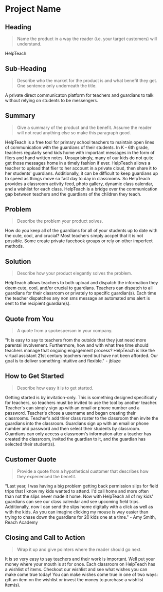 # Project Name #

<!-- 
> This material was originally posted [here](http://www.quora.com/What-is-Amazons-approach-to-product-development-and-product-management). It is reproduced here for posterities sake.

There is an approach called "working backwards" that is widely used at Amazon. They work backwards from the customer, rather than starting with an idea for a product and trying to bolt customers onto it. While working backwards can be applied to any specific product decision, using this approach is especially important when developing new products or features.

For new initiatives a product manager typically starts by writing an internal press release announcing the finished product. The target audience for the press release is the new/updated product's customers, which can be retail customers or internal users of a tool or technology. Internal press releases are centered around the customer problem, how current solutions (internal or external) fail, and how the new product will blow away existing solutions.

If the benefits listed don't sound very interesting or exciting to customers, then perhaps they're not (and shouldn't be built). Instead, the product manager should keep iterating on the press release until they've come up with benefits that actually sound like benefits. Iterating on a press release is a lot less expensive than iterating on the product itself (and quicker!).

If the press release is more than a page and a half, it is probably too long. Keep it simple. 3-4 sentences for most paragraphs. Cut out the fat. Don't make it into a spec. You can accompany the press release with a FAQ that answers all of the other business or execution questions so the press release can stay focused on what the customer gets. My rule of thumb is that if the press release is hard to write, then the product is probably going to suck. Keep working at it until the outline for each paragraph flows. 

Oh, and I also like to write press-releases in what I call "Oprah-speak" for mainstream consumer products. Imagine you're sitting on Oprah's couch and have just explained the product to her, and then you listen as she explains it to her audience. That's "Oprah-speak", not "Geek-speak".

Once the project moves into development, the press release can be used as a touchstone; a guiding light. The product team can ask themselves, "Are we building what is in the press release?" If they find they're spending time building things that aren't in the press release (overbuilding), they need to ask themselves why. This keeps product development focused on achieving the customer benefits and not building extraneous stuff that takes longer to build, takes resources to maintain, and doesn't provide real customer benefit (at least not enough to warrant inclusion in the press release).
 -->
 
## Heading ##
  > Name the product in a way the reader (i.e. your target customers) will understand.

  HelpTeach

## Sub-Heading ##
  > Describe who the market for the product is and what benefit they get. One sentence only underneath the title.

  A private direct communicaton platform for teachers and guardians to talk without relying on students to be messengers.

## Summary ##
  > Give a summary of the product and the benefit. Assume the reader will not read anything else so make this paragraph good.

  HelpTeach is a free tool for primary school teachers to maintain open lines of communication with the guardians of their students. In K - 6th grade, teachers regularly send kids home with important messages in the form of fliers and hand written notes. Unsuprisingly, many of our kids do not quite get those messages home in a timely fashion if ever. HelpTeach allows a teacher to upload that flier to her account in a private cloud, then share it to her students' guardians. Additionally, it can be difficult to keep guardians up to speed as things move so fast day to day in classrooms. So HelpTeach provides a classroom activity feed, photo gallery, dynamic class calendar, and a wishlist for each class.  HelpTeach is a bridge over the communication gap between teachers and the guardians of the children they teach.

## Problem ##
  > Describe the problem your product solves.

  How do you keep all of the guardians for all of your students up to date with the cute, cool, and crucial? Most teachers simply accpet that it is not possible. Some create private facebook groups or rely on other imperfect methods.  

## Solution ##
  > Describe how your product elegantly solves the problem.

  HelpTeach allows teachers to both upload and dispatch the information they deem cute, cool, and/or crucial to guardians. Teachers can dispatch to all guardians for their classroom or privately to specific guardian(s).  Each time the teacher dispatches any non sms message an automated sms alert is sent to the recipient guardian(s).

## Quote from You ##
  > A quote from a spokesperson in your company.

  "It is easy to say to teachers from the outside that they just need more parental involvement. Furthermore, how and with what free time should teachers manage that ongoing engagement process? HelpTeach is like the virtual assistant 21st century teachers need but have not been afforded. Our goal is to deliver something intuitive and flexible." - jblaze 

## How to Get Started ##
  > Describe how easy it is to get started.

  Getting started is by invitation-only. This is something designed specifically for teachers, so teachers must be invited to use the tool by another teacher. Teacher's can simply sign up with an email or phone number and a password. Teacher's chose a username and began creating their classrooms. Teacher's add thier class roster to the classroom then invite the guardians into the classroom. Guardians sign up with an email or phone number and password and then select their students by classroom. Guardians can only access a classroom's information after a teacher has created the classroom, invited the guardian to it, and the guardian has selected their student(s). 
 
## Customer Quote ##
  > Provide a quote from a hypothetical customer that describes how they experienced the benefit.

  "Last year, I was having a big problem getting back permission slips for field trips that I know my kids wanted to attend. I'd call home and more often than not the slips never made it home. Now with HelpTeach all of my kids' guardians can see our class calendar and see upcoming field trips.  Additionally, now I can send the slips home digitally with a click as well as with the kids. As you can imagine clicking my mouse is way easier than trying to chase down the guardians for 20 kids one at a time." - Amy Smith, Reach Academy

## Closing and Call to Action ##
  > Wrap it up and give pointers where the reader should go next.

  It is so very easy to say teachers and their work is important. Well put your money where your mouth is at for once. Each classroom on HelpTeach has a wishlist of items. Checkout our wishlist and see what wishes you can make come true today! You can make wishes come true in one of two ways: gift an item on the wishlist or invest the money to purchase a wishlist item(s).